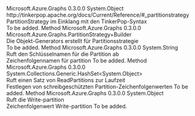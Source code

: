 <Type Name="PartitionStrategy" FullName="Microsoft.Azure.Graphs.PartitionStrategy">
  <TypeSignature Language="C#" Value="public sealed class PartitionStrategy" />
  <TypeSignature Language="ILAsm" Value=".class public auto ansi sealed beforefieldinit PartitionStrategy extends System.Object" />
  <TypeSignature Language="DocId" Value="T:Microsoft.Azure.Graphs.PartitionStrategy" />
  <TypeSignature Language="VB.NET" Value="Public NotInheritable Class PartitionStrategy" />
  <TypeSignature Language="F#" Value="type PartitionStrategy = class" />
  <AssemblyInfo>
    <AssemblyName>Microsoft.Azure.Graphs</AssemblyName>
    <AssemblyVersion>0.3.0.0</AssemblyVersion>
  </AssemblyInfo>
  <Base>
    <BaseTypeName>System.Object</BaseTypeName>
  </Base>
  <Interfaces />
  <Docs>
    <summary>
             http://tinkerpop.apache.org/docs/Current/Reference/#_partitionstrategy PartitionStrategy im Einklang mit den TinkerPop-Syntax
             </summary>
    <remarks>To be added.</remarks>
  </Docs>
  <Members>
    <Member MemberName="Build">
      <MemberSignature Language="C#" Value="public static Microsoft.Azure.Graphs.PartitionStrategy.Builder Build ();" />
      <MemberSignature Language="ILAsm" Value=".method public static hidebysig class Microsoft.Azure.Graphs.PartitionStrategy/Builder Build() cil managed" />
      <MemberSignature Language="DocId" Value="M:Microsoft.Azure.Graphs.PartitionStrategy.Build" />
      <MemberSignature Language="VB.NET" Value="Public Shared Function Build () As PartitionStrategy.Builder" />
      <MemberSignature Language="F#" Value="static member Build : unit -&gt; Microsoft.Azure.Graphs.PartitionStrategy.Builder" Usage="Microsoft.Azure.Graphs.PartitionStrategy.Build " />
      <MemberType>Method</MemberType>
      <AssemblyInfo>
        <AssemblyName>Microsoft.Azure.Graphs</AssemblyName>
        <AssemblyVersion>0.3.0.0</AssemblyVersion>
      </AssemblyInfo>
      <ReturnValue>
        <ReturnType>Microsoft.Azure.Graphs.PartitionStrategy+Builder</ReturnType>
      </ReturnValue>
      <Parameters />
      <Docs>
        <summary>
            Die Objekt-Generators erstellt für Partitionsstrategie
            </summary>
        <returns />
        <remarks>To be added.</remarks>
      </Docs>
    </Member>
    <Member MemberName="GetPartitionKey">
      <MemberSignature Language="C#" Value="public string GetPartitionKey ();" />
      <MemberSignature Language="ILAsm" Value=".method public hidebysig instance string GetPartitionKey() cil managed" />
      <MemberSignature Language="DocId" Value="M:Microsoft.Azure.Graphs.PartitionStrategy.GetPartitionKey" />
      <MemberSignature Language="VB.NET" Value="Public Function GetPartitionKey () As String" />
      <MemberSignature Language="F#" Value="member this.GetPartitionKey : unit -&gt; string" Usage="partitionStrategy.GetPartitionKey " />
      <MemberType>Method</MemberType>
      <AssemblyInfo>
        <AssemblyName>Microsoft.Azure.Graphs</AssemblyName>
        <AssemblyVersion>0.3.0.0</AssemblyVersion>
      </AssemblyInfo>
      <ReturnValue>
        <ReturnType>System.String</ReturnType>
      </ReturnValue>
      <Parameters />
      <Docs>
        <summary>
            Ruft den Schlüsselnamen für die Partition ab
            </summary>
        <returns>Zeichenfolgennamen für partition</returns>
        <remarks>To be added.</remarks>
      </Docs>
    </Member>
    <Member MemberName="GetReadPartitions">
      <MemberSignature Language="C#" Value="public System.Collections.Generic.HashSet&lt;object&gt; GetReadPartitions ();" />
      <MemberSignature Language="ILAsm" Value=".method public hidebysig instance class System.Collections.Generic.HashSet`1&lt;object&gt; GetReadPartitions() cil managed" />
      <MemberSignature Language="DocId" Value="M:Microsoft.Azure.Graphs.PartitionStrategy.GetReadPartitions" />
      <MemberSignature Language="VB.NET" Value="Public Function GetReadPartitions () As HashSet(Of Object)" />
      <MemberSignature Language="F#" Value="member this.GetReadPartitions : unit -&gt; System.Collections.Generic.HashSet&lt;obj&gt;" Usage="partitionStrategy.GetReadPartitions " />
      <MemberType>Method</MemberType>
      <AssemblyInfo>
        <AssemblyName>Microsoft.Azure.Graphs</AssemblyName>
        <AssemblyVersion>0.3.0.0</AssemblyVersion>
      </AssemblyInfo>
      <ReturnValue>
        <ReturnType>System.Collections.Generic.HashSet&lt;System.Object&gt;</ReturnType>
      </ReturnValue>
      <Parameters />
      <Docs>
        <summary>
            Ruft einen Satz von ReadPartitions zur Laufzeit
            </summary>
        <returns>Festlegen von schreibgeschützten Partition-Zeichenfolgenwerten</returns>
        <remarks>To be added.</remarks>
      </Docs>
    </Member>
    <Member MemberName="GetWritePartition">
      <MemberSignature Language="C#" Value="public object GetWritePartition ();" />
      <MemberSignature Language="ILAsm" Value=".method public hidebysig instance object GetWritePartition() cil managed" />
      <MemberSignature Language="DocId" Value="M:Microsoft.Azure.Graphs.PartitionStrategy.GetWritePartition" />
      <MemberSignature Language="VB.NET" Value="Public Function GetWritePartition () As Object" />
      <MemberSignature Language="F#" Value="member this.GetWritePartition : unit -&gt; obj" Usage="partitionStrategy.GetWritePartition " />
      <MemberType>Method</MemberType>
      <AssemblyInfo>
        <AssemblyName>Microsoft.Azure.Graphs</AssemblyName>
        <AssemblyVersion>0.3.0.0</AssemblyVersion>
      </AssemblyInfo>
      <ReturnValue>
        <ReturnType>System.Object</ReturnType>
      </ReturnValue>
      <Parameters />
      <Docs>
        <summary>
            Ruft die Write-partition
            </summary>
        <returns>Zeichenfolgenwert Write-partition</returns>
        <remarks>To be added.</remarks>
      </Docs>
    </Member>
  </Members>
</Type>
